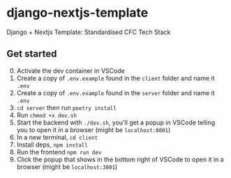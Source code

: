 # django-nextjs-template

Django + Nextjs Template: Standardised CFC Tech Stack

## Get started

0. Activate the dev container in VSCode
1. Create a copy of `.env.example` found in the `client` folder and name it `.env`
2. Create a copy of `.env.example` found in the `server` folder and name it `.env`
3. `cd server` then run `poetry install`
4. Run `chmod +x dev.sh`
5. Start the backend with `./dev.sh`, you'll get a popup in VSCode telling you to open it in a browser (might be `localhost:8001`)
6. In a new terminal, `cd client`
7. Install deps, `npm install`
8. Run the frontend `npm run dev`
9. Click the popup that shows in the bottom right of VSCode to open it in a browser (might be `localhost:3001`)
